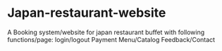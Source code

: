 # Japan-restaurant-website
A Booking system/website for japan restaurant buffet with following functions/page:
login/logout
Payment
Menu/Catalog
Feedback/Contact
